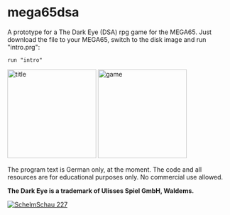 # mega65dsa
A prototype for a The Dark Eye (DSA) rpg game for the MEGA65. Just download the file to your MEGA65, switch to the disk image and run "intro.prg":

```run "intro"```

<img height="200" alt="title" src="https://github.com/user-attachments/assets/2a615798-f62c-4ca5-bcc3-5c97d7a9daf2" />
<img height="200" alt="game" src="https://github.com/user-attachments/assets/9eaa0f0d-d336-4313-94c4-2031f4b980af" />

The program text is German only, at the moment.
The code and all resources are for educational purposes only.
No commercial use allowed.

**The Dark Eye is a trademark of Ulisses Spiel GmbH, Waldems.**

[![SchelmSchau 227](https://img.youtube.com/vi/ywLPboDLOIg/0.jpg)](https://www.youtube.com/watch?v=ywLPboDLOIg)
